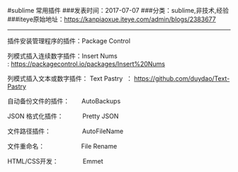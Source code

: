 #sublime 常用插件
###发表时间：2017-07-07
###分类：sublime,非技术,经验
###iteye原始地址：<a href="https://kanpiaoxue.iteye.com/admin/blogs/2383677" target="_blank">https://kanpiaoxue.iteye.com/admin/blogs/2383677</a>

---

<div class="iteye-blog-content-contain" style="font-size: 14px;"> 
 <p style="font-size: 14px;">插件安装管理程序的插件：Package Control</p> 
 <p style="font-size: 14px;">列模式插入连续数字插件：Insert Nums :&nbsp;<a href="https://packagecontrol.io/packages/Insert%20Nums">https://packagecontrol.io/packages/Insert%20Nums</a></p> 
 <p>列模式插入文本或数字插件： Text Pastry&nbsp; ：&nbsp;<a href="https://github.com/duydao/Text-Pastry">https://github.com/duydao/Text-Pastry</a></p> 
 <p style="font-size: 14px;">自动备份文件的插件： &nbsp; &nbsp; &nbsp; AutoBackups</p> 
 <p style="font-size: 14px;">JSON 格式化插件： &nbsp; &nbsp; &nbsp; &nbsp; &nbsp; Pretty JSON</p> 
 <p style="font-size: 14px;">文件路径插件： &nbsp; &nbsp; &nbsp; &nbsp; &nbsp; &nbsp; &nbsp; &nbsp; &nbsp;AutoFileName</p> 
 <p style="font-size: 14px;">文件重命名： &nbsp; &nbsp; &nbsp; &nbsp; &nbsp; &nbsp; &nbsp; &nbsp; &nbsp; &nbsp; File Rename</p> 
 <p style="font-size: 14px;">HTML/CSS开发：&nbsp; &nbsp; &nbsp; &nbsp; &nbsp; &nbsp; &nbsp;&nbsp;Emmet</p> 
 <p style="font-size: 14px;">&nbsp;</p> 
 <p style="font-size: 14px;">&nbsp;</p> 
</div>